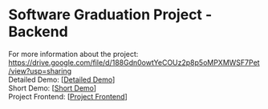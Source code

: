 # Software Graduation Project - Backend

For more information about the project: https://drive.google.com/file/d/188Gdn0owtYeCOUz2p8p5oMPXMWSF7Pet/view?usp=sharing
<br>
Detailed Demo: [[Detailed Demo](https://youtu.be/5kLSP9erV48)]
<br>
Short Demo: [[Short Demo](https://youtu.be/dY6mmBUxT-w)]
<br>
Project Frontend: [[Project Frontend](https://github.com/KariemAlwazany/GradPortal-Frontend)]
